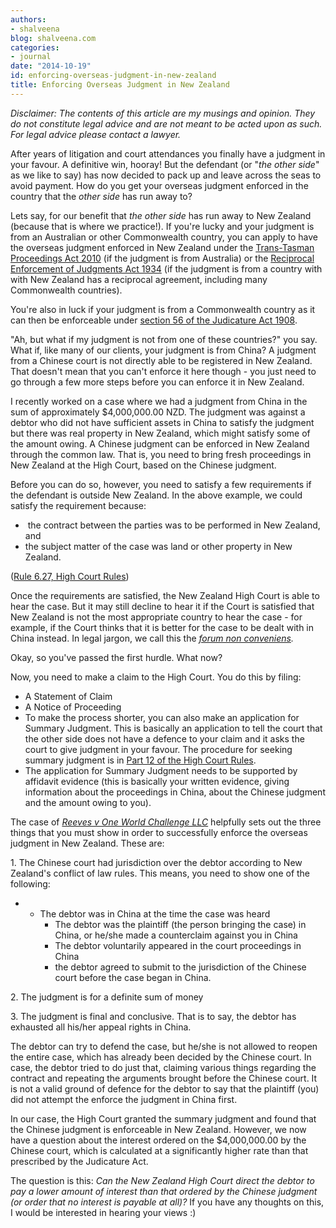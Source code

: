 ```yaml
---
authors:
- shalveena
blog: shalveena.com
categories:
- journal
date: "2014-10-19"
id: enforcing-overseas-judgment-in-new-zealand
title: Enforcing Overseas Judgment in New Zealand
---
```


_Disclaimer: The contents of this article are my musings and opinion. They do not constitute legal advice and are not meant to be acted upon as such. For legal advice please contact a lawyer._

After years of litigation and court attendances you finally have a judgment in your favour. A definitive win, hooray! But the defendant (or "_the other side_" as we like to say) has now decided to pack up and leave across the seas to avoid payment. How do you get your overseas judgment enforced in the country that the _other side_ has run away to?

Lets say, for our benefit that _the other side_ has run away to New Zealand (because that is where we practice!). If you're lucky and your judgment is from an Australian or other Commonwealth country, you can apply to have the overseas judgment enforced in New Zealand under the [Trans-Tasman Proceedings Act 2010](http://www.legislation.govt.nz/act/public/2010/0108/latest/DLM2576223.html) (if the judgment is from Australia) or the [Reciprocal Enforcement of Judgments Act 1934](http://www.legislation.govt.nz/act/public/1934/0011/latest/DLM216423.html) (if the judgment is from a country with with New Zealand has a reciprocal agreement, including many Commonwealth countries).

You're also in luck if your judgment is from a Commonwealth country as it can then be enforceable under [section 56 of the Judicature Act 1908](http://www.legislation.govt.nz/act/public/1908/0089/latest/DLM146660.html).

"Ah, but what if my judgment is not from one of these countries?" you say. What if, like many of our clients, your judgment is from China? A judgment from a Chinese court is not directly able to be registered in New Zealand. That doesn't mean that you can't enforce it here though - you just need to go through a few more steps before you can enforce it in New Zealand.

I recently worked on a case where we had a judgment from China in the sum of approximately $4,000,000.00 NZD. The judgment was against a debtor who did not have sufficient assets in China to satisfy the judgment but there was real property in New Zealand, which might satisfy some of the amount owing. A Chinese judgment can be enforced in New Zealand through the common law. That is, you need to bring fresh proceedings in New Zealand at the High Court, based on the Chinese judgment.

Before you can do so, however, you need to satisfy a few requirements if the defendant is outside New Zealand. In the above example, we could satisfy the requirement because:

-  the contract between the parties was to be performed in New Zealand, and
- the subject matter of the case was land or other property in New Zealand.

([Rule 6.27, High Court Rules](http://www.legislation.govt.nz/act/public/1908/0089/latest/DLM1818846.html))

Once the requirements are satisfied, the New Zealand High Court is able to hear the case. But it may still decline to hear it if the Court is satisfied that New Zealand is not the most appropriate country to hear the case - for example, if the Court thinks that it is better for the case to be dealt with in China instead. In legal jargon, we call this the _[forum non conveniens](http://en.wikipedia.org/wiki/Forum_non_conveniens)._

Okay, so you've passed the first hurdle. What now?

Now, you need to make a claim to the High Court. You do this by filing:

- A Statement of Claim
- A Notice of Proceeding
- To make the process shorter, you can also make an application for Summary Judgment. This is basically an application to tell the court that the other side does not have a defence to your claim and it asks the court to give judgment in your favour. The procedure for seeking summary judgment is in [Part 12 of the High Court Rules](http://www.legislation.govt.nz/act/public/1908/0089/latest/DLM147653.html).
- The application for Summary Judgment needs to be supported by affidavit evidence (this is basically your written evidence, giving information about the proceedings in China, about the Chinese judgment and the amount owing to you).

The case of _[Reeves v One World Challenge LLC](http://www.nzlii.org/nz/cases/NZCA/2005/314.html)_ helpfully sets out the three things that you must show in order to successfully enforce the overseas judgment in New Zealand. These are:

1\. The Chinese court had jurisdiction over the debtor according to New Zealand's conflict of law rules. This means, you need to show one of the following:

- - The debtor was in China at the time the case was heard
    - The debtor was the plaintiff (the person bringing the case) in China, or he/she made a counterclaim against you in China
    - The debtor voluntarily appeared in the court proceedings in China
    - the debtor agreed to submit to the jurisdiction of the Chinese court before the case began in China.

2\. The judgment is for a definite sum of money

3\. The judgment is final and conclusive. That is to say, the debtor has exhausted all his/her appeal rights in China.

The debtor can try to defend the case, but he/she is not allowed to reopen the entire case, which has already been decided by the Chinese court. In case, the debtor tried to do just that, claiming various things regarding the contract and repeating the arguments brought before the Chinese court. It is not a valid ground of defence for the debtor to say that the plaintiff (you) did not attempt the enforce the judgment in China first.

In our case, the High Court granted the summary judgment and found that the Chinese judgment is enforceable in New Zealand. However, we now have a question about the interest ordered on the $4,000,000.00 by the Chinese court, which is calculated at a significantly higher rate than that prescribed by the Judicature Act.

The question is this: _Can the New Zealand High Court direct the debtor to pay a lower amount of interest than that ordered by the Chinese judgment (or order that no interest is payable at all)?_ If you have any thoughts on this, I would be interested in hearing your views :)
